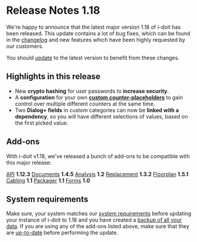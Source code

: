 # Release Notes 1.18

We're happy to announce that the latest major version 1.18 of i-doit has been released. This update contains a lot of bug fixes, which can be found in the [changelog](../release-notes-1.18/index.md) and new features which have been highly requested by our customers.

You should [update](../../../wartung-und-betrieb/update-einspielen.md) to the latest version to benefit from these changes.

Highlights in this release
--------------------------

*   New **crypto hashing** for user passwords to **increase security**.
*   A **configuration** for your own **[custom counter-placeholders](../../../administration/verwaltung/vordefinierte-inhalte/benutzerdefinierte-zaehler.md)** to gain control over multiple different counters at the same time.
*   Two **Dialog+ fields** in custom categories can now be **linked with a dependency**, so you will have different selections of values, based on the first picked value.

Add-ons
-------

With i-doit v1.18, we've released a bunch of add-ons to be compatible with this major release:

[API](../../../i-doit-pro-add-ons/api/index.md) **1.12.3**
[Documents](../../../i-doit-pro-add-ons/documents/index.md) **1.4.5**
[Analysis](../../../i-doit-pro-add-ons/analysis.md) **1.2**
[Replacement](../../../i-doit-pro-add-ons/replacement.md) **1.3.2**
[Floorplan](../../../i-doit-pro-add-ons/floorplan.md) **1.5.1**
[Cabling](../../../i-doit-pro-add-ons/cabling.md) **1.1**
[Packager](../../../i-doit-pro-add-ons/add-on-packager.md) **1.1**
[Forms](../../../i-doit-pro-add-ons/forms/index.md) **1.0**

System requirements
-------------------

Make sure, your system matches our [system requirements](../../../installation/systemvoraussetzungen.md) before updating your instance of i-doit to 1.18 and you have created a [backup of all your data](../../../wartung-und-betrieb/daten-sichern-und-wiederherstellen/index.md).
If you are using any of the add-ons listed above, make sure that they are [up-to-date](../../../i-doit-pro-add-ons/index.md) before performing the update.
